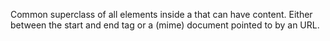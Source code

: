 Common superclass of all elements inside a <head> that can have content. Either between the start and end tag or a (mime) document pointed to by an URL.